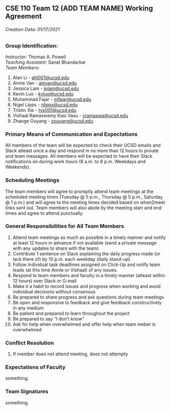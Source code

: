 ## CSE 110 Team 12 (ADD TEAM NAME) Working Agreement
###### Creation Data: 01/17/2021

### Group Identification:
_Instructor:_ Thomas A. Powell  
_Teaching Assistant:_ Sanat Bhandarkar  
_Team Members:_
1. Alan Li - ahl001@ucsd.edu
2. Annie Van - amvan@ucsd.edu
3. Jessica Lam - jplam@ucsd.edu
4. Kevin Luo - kyluo@ucsd.edu
5. Muhammad Fajar - mfajar@ucsd.edu
6. Nigel Lipps - nlipps@ucsd.edu
7. Tristin Xie - tyx001@ucsd.edu
8. Vishaal Ramaswamy Kasi Vasu - vramaswa@ucsd.edu
9. Zhaoge Ouyang - zouyang@ucsd.edu

### Primary Means of Communication and Expectations
All members of the team will be expected to check their UCSD emails and Slack atleast once a day and respond in no more than 12 hours to private and team messages. All members will be expected to have their Slack notifications on during work hours (8 a.m. to 8 p.m. Weekdays and Weekends).

### Scheduling Meetings
The team members will agree to promptly attend team meetings at the scheduled meeting times (Tuesday @ 5 p.m., Thursday @ 5 p.m., Saturday @ 1 p.m.) and will agree to the meeting times decided based on when2meet links sent out. Team members will also abide by the meeting start and end times and agree to attend punctually. 

### General Responsibilities for All Team Members
1. Attend team meetings as much as possible in a timely manner and notify at least 12 hours in advance if not available (send a private message with any updates to share with the team)
2. Contribute 1 sentence on Slack explaining the daily progress made (or lack there of) by 10 p.m. each weekday (daily stand-up)
3. Follow individual task deadlines assigned on Click-Up and notify team leads (at this time Annie or Vishaal) of any issues.
4. Respond to team members and faculty in a timely manner (atleast within 12 hours) over Slack or G-mail
5. Make it a habit to record issues and progress when working and avoid individual decisions without consensus
6. Be prepared to share progress and ask questions during team meetings
7. Be open and responsive to feedback and give feedback constructively in any medium
8. Be patient and prepared to learn throughout the project
9. Be prepared to say "I don't know"
10. Ask for help when overwhelmed and offer help when team meber is overwhelmed

### Conflict Resolution
1. If member does not attend meeting, does not attempty
### Expectations of Faculty
something. 

### Team Signatures
something. 


